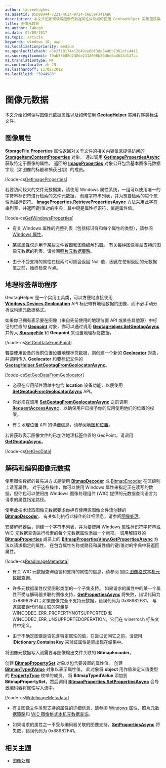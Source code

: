 ```yaml
---
author: laurenhughes
ms.assetid: D5D98044-7221-4C2A-9724-56E59F341AB0
description: 本文介绍如何读写图像元数据属性以及如何使用 GeotagHelper 实用程序类标注文件。
title: 图像元数据
ms.author: lahugh
ms.date: 02/08/2017
ms.topic: article
keywords: windows 10, uwp
ms.localizationpriority: medium
ms.openlocfilehash: a3e2f10174412b49ce60f3da6a4bb73b2efc4411
ms.sourcegitcommit: 70ab58b88d248de2332096b20dbd6a4643d137a4
ms.translationtype: MT
ms.contentlocale: zh-CN
ms.lasthandoff: 11/02/2018
ms.locfileid: "5944988"
---
```

# <a name="image-metadata"></a>图像元数据



本文介绍如何读写图像元数据属性以及如何使用 [**GeotagHelper**](https://msdn.microsoft.com/library/windows/apps/dn903683) 实用程序类标注文件。

## <a name="image-properties"></a>图像属性

[**StorageFile.Properties**](https://msdn.microsoft.com/library/windows/apps/br227225) 属性返回对关于文件的相关内容信息提供访问的 [**StorageItemContentProperties**](https://msdn.microsoft.com/library/windows/apps/hh770642) 对象。 通过调用 [**GetImagePropertiesAsync**](https://msdn.microsoft.com/library/windows/apps/hh770646) 获取特定于图像的属性。 返回的 [**ImageProperties**](https://msdn.microsoft.com/library/windows/apps/br207718) 对象公开包含基本图像元数据字段（如图像的标题和捕获日期）的成员。

[!code-cs[GetImageProperties](./code/ImagingWin10/cs/MainPage.xaml.cs#SnippetGetImageProperties)]

若要访问较大的文件元数据集，请使用 Windows 属性系统，一组可以使用唯一的字符串标识符进行检索的文件元数据。 创建字符串列表，并为想要检索的每个属性添加标识符。 [**ImageProperties.RetrievePropertiesAsync**](https://msdn.microsoft.com/library/windows/apps/br207732) 方法采用此字符串列表，并返回键/值对的字典，其中键是属性标识符，值是属性值。

[!code-cs[GetWindowsProperties](./code/ImagingWin10/cs/MainPage.xaml.cs#SnippetGetWindowsProperties)]

-   有关 Windows 属性的完整列表（包括标识符和每个属性的类型），请参阅 [Windows 属性](https://msdn.microsoft.com/library/windows/desktop/dd561977)。

-   某些属性仅适用于某些文件容器和图像编解码器。 有关每种图像类型支持的图像元数据的列表，请参阅[照片元数据策略](https://msdn.microsoft.com/library/windows/desktop/ee872003)。

-   由于不受支持的属性在检索时可能会返回 Null 值，因此在使用返回的元数据值之前，始终检查 Null。

## <a name="geotag-helper"></a>地理标签帮助程序

GeotagHelper 是一个实用工具类，可以方便地直接使用 [**Windows.Devices.Geolocation**](https://msdn.microsoft.com/library/windows/apps/br225603) API 标记带有地理数据的图像，而不必手动分析或构建元数据格式。

如果你已拥有表示要在图像（来自先前使用的地理位置 API 或某些其他源）中标记的位置的 [**Geopoint**](https://msdn.microsoft.com/library/windows/apps/dn263675) 对象，你可以通过调用 [**GeotagHelper.SetGeotagAsync**](https://msdn.microsoft.com/library/windows/apps/dn903685) 并传入 [**StorageFile**](https://msdn.microsoft.com/library/windows/apps/br227171) 和 **Geopoint** 来设置地理标签数据。

[!code-cs[SetGeoDataFromPoint](./code/ImagingWin10/cs/MainPage.xaml.cs#SnippetSetGeoDataFromPoint)]

若要使用设备的当前位置设置地理标签数据，则创建一个新的 [**Geolocator**](https://msdn.microsoft.com/library/windows/apps/br225534) 对象，并调用传入 **Geolocator** 和要标记文件的 [**GeotagHelper.SetGeotagFromGeolocatorAsync**](https://msdn.microsoft.com/library/windows/apps/dn903686)。

[!code-cs[SetGeoDataFromGeolocator](./code/ImagingWin10/cs/MainPage.xaml.cs#SnippetSetGeoDataFromGeolocator)]

-   必须在应用部件清单中包含 **location** 设备功能，以便使用 [**SetGeotagFromGeolocatorAsync**](https://msdn.microsoft.com/library/windows/apps/dn903686) API。

-   你必须在调用 [**SetGeotagFromGeolocatorAsync**](https://msdn.microsoft.com/library/windows/apps/dn903686) 之前调用 [**RequestAccessAsync**](https://msdn.microsoft.com/library/windows/apps/dn859152)，以确保用户已授予你的应用使用他们的位置的权限。

-   有关地理位置 API 的详细信息，请参阅[地图和位置](https://msdn.microsoft.com/library/windows/apps/mt219699)。

若要获取表示图像文件的已加注地理标签位置的 GeoPoint，请调用 [**GetGeotagAsync**](https://msdn.microsoft.com/library/windows/apps/dn903684)。

[!code-cs[GetGeoData](./code/ImagingWin10/cs/MainPage.xaml.cs#SnippetGetGeoData)]

## <a name="decode-and-encode-image-metadata"></a>解码和编码图像元数据

使用图像数据的最先进方式是使用 [**BitmapDecoder**](https://msdn.microsoft.com/library/windows/apps/br226176) 或 [BitmapEncoder](bitmapencoder-options-reference.md) 在流级别上读写属性。 对于这些操作，你可以使用 Windows 属性来指定正在读写的数据，但你也可以使用由 Windows 图像处理组件 (WIC) 提供的元数据查询语言为请求的属性指定路径。

使用此技术读取图像元数据要求你拥有使用源图像文件流创建的 [**BitmapDecoder**](https://msdn.microsoft.com/library/windows/apps/br226176)。 有关如何执行此操作的详细信息，请参阅[图像处理](imaging.md)。

安装解码器后，创建一个字符串列表，并为要使用 Windows 属性标识符字符串或 WIC 元数据查询进行检索的每个元数据属性添加一个新项。 调用解码器的 [**BitmapProperties**](https://msdn.microsoft.com/library/windows/apps/br226248) 成员上的 [**BitmapPropertiesView.GetPropertiesAsync**](https://msdn.microsoft.com/library/windows/apps/br226250) 方法以请求指定的属性。 在包含属性名称或路径和属性值的键/值对的字典中将返回属性。

[!code-cs[ReadImageMetadata](./code/ImagingWin10/cs/MainPage.xaml.cs#SnippetReadImageMetadata)]

-   有关 WIC 元数据查询语言和支持的属性的信息，请参阅 [WIC 图像格式本机元数据查询](https://msdn.microsoft.com/library/windows/desktop/ee719904)。

-   许多元数据属性仅受图形类型的一个子集支持。 如果请求的属性中的某一个属性不受与解码器关联的图像支持，[**GetPropertiesAsync**](https://msdn.microsoft.com/library/windows/apps/br226250) 将失败，错误代码为 0x88982F41；如果图像完全不支持元数据，错误代码为 0x88982F81。 与这些错误代码相关联的常量是 WINCODEC\_ERR\_PROPERTYNOTSUPPORTED 和 WINCODEC\_ERR\_UNSUPPORTEDOPERATION，它们在 winerror.h 标头文件中定义。
-   由于不确定图像是否包含特定属性的值，在尝试访问它之前，请使用 **IDictionary.ContainsKey** 来验证属性是否出现在结果中。

将图像元数据写入流需要与图像输出文件关联的 **BitmapEncoder**。

创建 [**BitmapPropertySet**](https://msdn.microsoft.com/library/windows/apps/hh974338) 对象以包含要设置的属性值。 创建 [**BitmapTypedValue**](https://msdn.microsoft.com/library/windows/apps/hh700687) 对象以表示属性值。 此对象将 **object** 用作值和定义值类型的 [**PropertyType**](https://msdn.microsoft.com/library/windows/apps/br225871) 枚举的成员。 将 **BitmapTypedValue** 添加到 **BitmapPropertySet**，然后调用 [**BitmapProperties.SetPropertiesAsync**](https://msdn.microsoft.com/library/windows/apps/br226252) 会导致编码器将属性写入流中。

[!code-cs[WriteImageMetadata](./code/ImagingWin10/cs/MainPage.xaml.cs#SnippetWriteImageMetadata)]

-   有关图像文件类型支持的属性的详细信息，请参阅 [Windows 属性](https://msdn.microsoft.com/library/windows/desktop/dd561977)、[照片元数据策略](https://msdn.microsoft.com/library/windows/desktop/ee872003)和 [WIC 图像格式本机元数据查询](https://msdn.microsoft.com/library/windows/desktop/ee719904)。

-   如果请求的属性之一不受与编码器关联的图像支持，[**SetPropertiesAsync**](https://msdn.microsoft.com/library/windows/apps/br226252) 将失败，错误代码为 0x88982F41。

## <a name="related-topics"></a>相关主题

* [图像处理](imaging.md)
 

 




